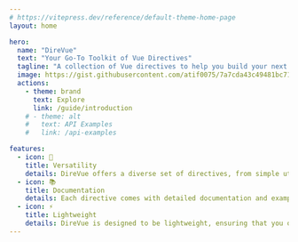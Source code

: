 ```yaml
---
# https://vitepress.dev/reference/default-theme-home-page
layout: home

hero:
  name: "DireVue"
  text: "Your Go-To Toolkit of Vue Directives"
  tagline: "A collection of Vue directives to help you build your next Vue app faster"
  image: https://gist.githubusercontent.com/atif0075/7a7cda43c49481bc7141d4e7224579f6/raw/6a1701b9a0bda46fcc7405c7b4a1b701aa3b6ee8/direvue.svg
  actions:
    - theme: brand
      text: Explore
      link: /guide/introduction
    # - theme: alt
    #   text: API Examples
    #   link: /api-examples

features:
  - icon: 🧰
    title: Versatility
    details: DireVue offers a diverse set of directives, from simple utility directives to complex interactive behaviors. Whatever your project demands, DireVue has you covered.
  - icon: 📚
    title: Documentation
    details: Each directive comes with detailed documentation and examples, making it easy for you to integrate and customize them in your Vue applications.
  - icon: ⚡️
    title: Lightweight
    details: DireVue is designed to be lightweight, ensuring that you only include the directives you need without unnecessary bloat.
---
```


<style>
:root {
  --main-color: #3d63dc;
  --lighter-color: #7899ed; /* Lighter version of main color */
  --darker-color: #1f389e; /* Darker version of main color */

  --vp-home-hero-name-color: transparent;
  --vp-home-hero-name-background: -webkit-linear-gradient(120deg, var(--darker-color) 30%, var(--lighter-color));

  --vp-home-hero-image-background-image: linear-gradient(-45deg, var(--darker-color) 50%, var(--lighter-color) 50%);
  --vp-home-hero-image-filter: blur(40px);
}

@media (min-width: 640px) {
  :root {
    --vp-home-hero-image-filter: blur(56px);
  }
}

@media (min-width: 960px) {
  :root {
    --vp-home-hero-image-filter: blur(72px);
  }
}

</style>
